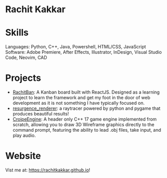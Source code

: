 # Rachit Kakkar
# Skills 
Languages: Python, C++, Java, Powershell, HTML/CSS, JavaScript
Software: Adobe Premiere, After Effects, Illustrator, InDesign, Visual Studio Code, Neovim, CAD

# Projects
- [RachitBan](https://github.com/rachitkakkar/RachitBan): A Kanban board built with ReactJS. Designed as a learning project to learn the framework and get my foot in the door of web development as it is not something I have typically focused on.
- [resurgence_renderer](https://github.com/rachitkakkar/resurgence_renderer): a raytracer powered by python and pygame that produces beautiful results!
- [CroipeEngine](https://github.com/Croipe/CroipeEngine): A header only C++ 17 game engine implemented from scratch, allowing you to draw 3D Wireframe graphics directly to the command prompt, featuring the ability to lead .obj files, take input, and play audio.

# Website
Vist me at: https://rachitkakkar.github.io!
